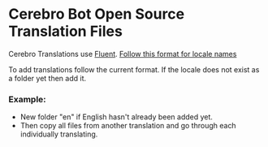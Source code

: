 # Cerebro Bot Open Source Translation Files

Cerebro Translations use [Fluent](https://projectfluent.org/).
[Follow this format for locale names](https://discord.com/developers/docs/reference#locales)

To add translations follow the current format.
If the locale does not exist as a folder yet then add it.

### Example:
- New folder "en" if English hasn't already been added yet.
- Then copy all files from another translation and go through each individually translating.